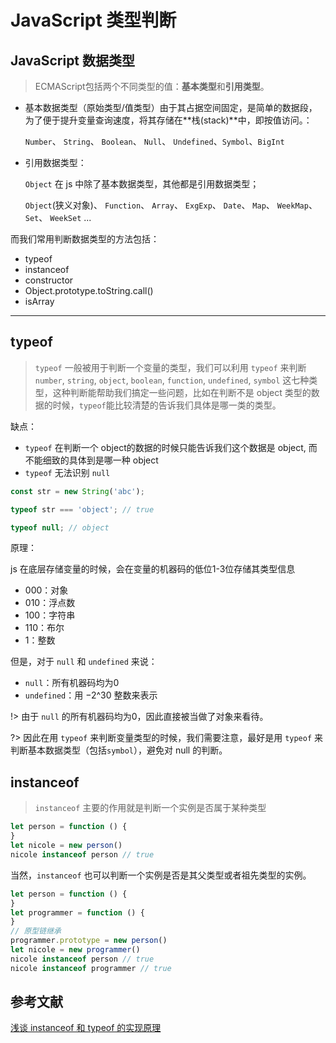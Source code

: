 # JavaScript 类型判断

## JavaScript 数据类型

> ECMAScript包括两个不同类型的值：**基本类型**和**引用类型**。

- 基本数据类型（原始类型/值类型）由于其占据空间固定，是简单的数据段，为了便于提升变量查询速度，将其存储在**栈(stack)**中，即按值访问。：

  `Number`、 `String`、 `Boolean`、 `Null`、 `Undefined`、`Symbol`、`BigInt`

- 引用数据类型：

  `Object` 在 js 中除了基本数据类型，其他都是引用数据类型；

  `Object`(狭义对象)、 `Function`、 `Array`、 `ExgExp`、 `Date`、 `Map`、 `WeekMap`、 `Set`、 `WeekSet` ...

而我们常用判断数据类型的方法包括：

- typeof
- instanceof
- constructor
- Object.prototype.toString.call()
- isArray

---

## typeof

> `typeof` 一般被用于判断一个变量的类型，我们可以利用 `typeof` 来判断`number`,  `string`,  `object`,  `boolean`,  `function`, `undefined`,  `symbol` 这七种类型，这种判断能帮助我们搞定一些问题，比如在判断不是 object 类型的数据的时候，`typeof`能比较清楚的告诉我们具体是哪一类的类型。

缺点：

- `typeof` 在判断一个 object的数据的时候只能告诉我们这个数据是 object, 而不能细致的具体到是哪一种 object
- `typeof` 无法识别 `null` 

``` js
const str = new String('abc');

typeof str === 'object'; // true

typeof null; // object
```

原理：

js 在底层存储变量的时候，会在变量的机器码的低位1-3位存储其类型信息

- 000：对象
- 010：浮点数
- 100：字符串
- 110：布尔
- 1：整数

但是，对于 `null` 和 `undefined` 来说：

- `null`：所有机器码均为0
- `undefined`：用 −2^30 整数来表示

!> 由于 `null` 的所有机器码均为0，因此直接被当做了对象来看待。

?> 因此在用 `typeof` 来判断变量类型的时候，我们需要注意，最好是用 `typeof` 来判断基本数据类型（包括`symbol`），避免对 null 的判断。

## instanceof

> `instanceof` 主要的作用就是判断一个实例是否属于某种类型

``` js
let person = function () {
}
let nicole = new person()
nicole instanceof person // true
```

当然，`instanceof` 也可以判断一个实例是否是其父类型或者祖先类型的实例。

``` js
let person = function () {
}
let programmer = function () {
}
// 原型链继承
programmer.prototype = new person()
let nicole = new programmer()
nicole instanceof person // true
nicole instanceof programmer // true
```

## 参考文献

[浅谈 instanceof 和 typeof 的实现原理](https://juejin.cn/post/6844903613584654344)


